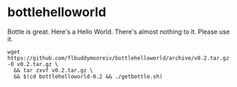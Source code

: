 # bottlehelloworld
Bottle is great. Here's a Hello World. There's almost nothing to it. Please use it.

```
wget https://github.com/flbuddymooreiv/bottlehelloworld/archive/v0.2.tar.gz -O v0.2.tar.gz \
  && tar zxvf v0.2.tar.gz \
  && $(cd bottlehelloworld-0.2 && ./getbottle.sh)
```

